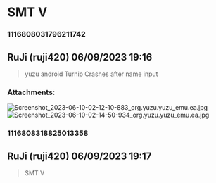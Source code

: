 # SMT V
### 1116808031796211742
## RuJi (ruji420) 06/09/2023 19:16 

> yuzu android
> Turnip
> Crashes after name input
### Attachments: 
![Screenshot_2023-06-10-02-12-10-883_org.yuzu.yuzu_emu.ea.jpg](https://yuzudiscordbackup.s3.us-west-2.amazonaws.com/files-media/1116808031796211742_Screenshot_2023-06-10-02-12-10-883_org.yuzu.yuzu_emu.ea.jpg)
![Screenshot_2023-06-10-02-14-50-934_org.yuzu.yuzu_emu.ea.jpg](https://yuzudiscordbackup.s3.us-west-2.amazonaws.com/files-media/1116808031796211742_Screenshot_2023-06-10-02-14-50-934_org.yuzu.yuzu_emu.ea.jpg)

### 1116808318825013358
## RuJi (ruji420) 06/09/2023 19:17 

> SMT V

